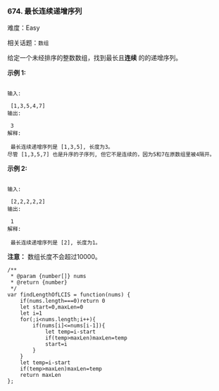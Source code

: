 ### 674. 最长连续递增序列

难度：Easy

相关话题：`数组`

给定一个未经排序的整数数组，找到最长且**连续** 的的递增序列。



**示例 1:** 



```

输入:

 [1,3,5,4,7]
输出:

 3
解释:

 最长连续递增序列是 [1,3,5], 长度为3。
尽管 [1,3,5,7] 也是升序的子序列, 但它不是连续的，因为5和7在原数组里被4隔开。 
```


**示例 2:** 



```

输入:

 [2,2,2,2,2]
输出:

 1
解释:

 最长连续递增序列是 [2], 长度为1。
```


**注意：** 数组长度不会超过10000。


```
/**
 * @param {number[]} nums
 * @return {number}
 */
var findLengthOfLCIS = function(nums) {
    if(nums.length===0)return 0
    let start=0,maxLen=0
    let i=1
    for(;i<nums.length;i++){
        if(nums[i]<=nums[i-1]){
            let temp=i-start
            if(temp>maxLen)maxLen=temp
            start=i
        }
    }
    let temp=i-start
    if(temp>maxLen)maxLen=temp
    return maxLen
};
```

